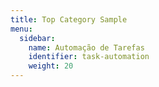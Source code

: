 ```yaml
---
title: Top Category Sample
menu:
  sidebar:
    name: Automação de Tarefas
    identifier: task-automation
    weight: 20
---
```

